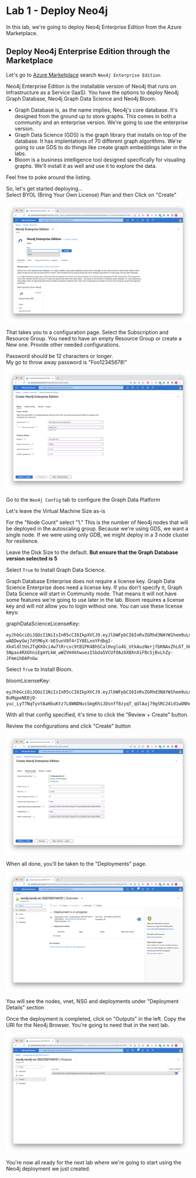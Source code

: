 # Lab 1 - Deploy Neo4j
In this lab, we're going to deploy Neo4j Enterprise Edition from the Azure Marketplace.

## Deploy Neo4j Enterprise Edition through the Marketplace
Let's go to [Azure Marketplace](https://portal.azure.com/#create/hub) search `Neo4j Enterprise Edition`

Neo4j Enterprise Edition is the installable version of Neo4j that runs on Infrastructure as a Service (IaaS).  You have the options to deploy Neo4j Graph Database, Neo4j Graph Data Science and Neo4j Bloom.

* Graph Database is, as the name implies, Neo4j's core database.  It's designed from the ground up to store graphs.  This comes in both a community and an enterprise version.  We're going to use the enterprise version.
* Graph Data Science (GDS) is the graph library that installs on top of the database.  It has implentations of 70 different graph algorithms.  We're going to use GDS to do things like create graph embeddings later in the labs.
* Bloom is a business intelligence tool designed specifically for visualing graphs.  We'll install it as well and use it to explore the data.

Feel free to poke around the listing.

So, let's get started deploying...  
Select BYOL (Bring Your Own License) Plan and then Click on "Create"

![](images/01-sellerprofile.png)

That takes you to a configuration page.  Select the Subscription and Resource Group.
You need to have an empty Resource Group or create a New one.
Provide other needed configurations.

Password should be 12 characters or longer.  
My go to throw away password is "Foo12345678!"

![](images/02-configure.png)

Go to the `Neo4j Config` tab to configure the Graph Data Platform

Let's leave the Virtual Machine Size as-is

For the "Node Count" select "1." This is the number of Neo4j nodes that will be deployed in the autoscaling group.  Because we're using GDS, we want a single node.  If we were using only GDB, we might deploy in a 3 node cluster for resilience.

Leave the Disk Size to the default. 
**But ensure that the Graph Database version selected is 5**

Select `True` to Install Graph Data Science.

Graph Database Enterprise does not require a license key.  Graph Data Science Enterprise does need a license key.  If you don't specify it, Graph Data Science will start in Community mode.  That means it will not have some features we're going to use later in the lab.  Bloom requires a license key and will not allow you to login without one.  You can use these license keys:

graphDataScienceLicenseKey: 

    eyJhbGciOiJQUzI1NiIsInR5cCI6IkpXVCJ9.eyJlbWFpbCI6InRvZGRhd3NAYW1hem9uLmNvbSIsImV4cCI6MTY4NDA4MDAwMCwiZmVhdHVyZVZlcnNpb24iOiIqIiwib3JnIjoiQW1hem9uIFdlYiBTZXJ2aWNlcywgSW5jLiAoQVdTKSAoUGFydG5lcikiLCJwdWIiOiJuZW80ai5jb20iLCJxdWFudGl0eSI6IjEiLCJyZWciOiJUb2RkIEhlYXRoIiwic2NvcGUiOiJUcmlhbCIsInN1YiI6Im5lbzRqLWdkcyIsInZlciI6IioiLCJpc3MiOiJuZW80ai5jb20iLCJuYmYiOjE2NzY0NzA1MzAsImlhdCI6MTY3NjQ3MDUzMCwianRpIjoiMzNQZlVIbmxuIn0.cepKxiXRKUGlqudX_bQCxYm94QVn0eSvG3eu6KEaVcZXhkQSU4HfJTtZT_ZJJVSj7XZOaLEGlAZDD4_ccP6ZK6ICjj-wADDwyGwj7dtM6yX-bESunV0f4rIY8ELxoYFdbgI-Xk4ldltHsJTqKXOci4w7lRrcxc9tB1PK4BhSCalHvglo4G_UtkAuzNerjfbKNAxZhL6T_hHrf4pAAXYOAZRtJinhxBJAdbJ9oaXTdpwDmTokFkkQlfnyPUfILWA2SiY2Hagns-5Npax4RXGhniEgmYLkW_wWZVH4khwuezISbda5VCUfOAzbXBXnXiFBcSjBvLhZy-JFmmihDAPnGw

Select `True` to Install Bloom.

bloomLicenseKey:

    eyJhbGciOiJQUzI1NiIsInR5cCI6IkpXVCJ9.eyJlbWFpbCI6InRvZGRhd3NAYW1hem9uLmNvbSIsImV4cCI6MTY4NDA4MDAwMCwiZmVhdHVyZVZlcnNpb24iOiIqIiwib3JnIjoiQW1hem9uIFdlYiBTZXJ2aWNlcywgSW5jLiAoQVdTKSAoUGFydG5lcikiLCJwdWIiOiJuZW80ai5jb20iLCJxdWFudGl0eSI6IjEiLCJyZWciOiJUb2RkIEhlYXRoIiwic2NvcGUiOiJUcmlhbCIsInN1YiI6Im5lbzRqLWJsb29tLXNlcnZlciIsInZlciI6IioiLCJpc3MiOiJuZW80ai5jb20iLCJuYmYiOjE2NzY0NzAzMjAsImlhdCI6MTY3NjQ3MDMyMCwianRpIjoiZzZXYjRoY0lWIn0.tfh2MXlPuo4ICH1ODhD1N1uzLEYSqUB3lPbiX4PCuJut9xm-BuMqpeNEDjO-yuc_LyT7NqTyvYAaHbuKtz7L8WNDNusSmgKhiJDsnff8zyqT_qUlAaj79gSRC24id1wONhedfEyr0axgKC92tXRaCfG8XdEGQE0kNIWIeEfcBTnNWfcS00CdoqJlxdbE2Z8zmBngCea6vWsY_7VELs0ZiZX9Q57VxuwHs19vL1l6hbGQuDLVAuCmR5o1Lw6_8vN1ymCmYtrfu0W1ipyZlcVOIH4OmZfIhojsXfomIwZEvAdKQyC29a4Ymi3a7QaVlE2cDWrdzvOF6EKaEudjmEoWRQ


With all that config specified, it's time to click the "Review + Create" button.

Review the configurations and click "Create" button

![](images/03-neo4j-config.png)


When all done, you'll be taken to the "Deployments" page.

![](images/04-complete.png)

You will see the nodes, vnet, NSG and deployments under "Deployment Details" section

Once the deployment is completed, click on "Outputs" in the left. Copy the URI for the Neo4j Browser.  You're going to need that in the next lab.

![](images/05-output.png)

You're now all ready for the next lab where we're going to start using the Neo4j deployment we just created.
